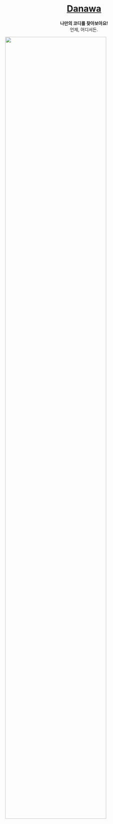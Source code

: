 <h1 align="center">
  <a href="https://github.com/Leeharin115/dnw2020/wiki/1.-%ED%99%9C%EB%8F%99-%EB%82%B4%EC%97%AD">
    Danawa 
  </a>
</h1>
<p align="center">
  <strong>나만의 코디를 찾아보아요!</strong><br>
  언제, 어디서든.
</p>




<img src="https://user-images.githubusercontent.com/50876935/101977533-58a40200-3c91-11eb-8e26-5a6df06b0366.PNG" width="80%"></img>
